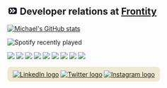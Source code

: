   ## [![Frontity logo](./assets/frontity-logo-sm.png)](https://frontity.org/) Developer relations at [Frontity](https://frontity.org/)

[![Michael's GitHub stats](https://github-readme-stats.vercel.app/api?username=mburridge&show_icons=true&theme=midnight-purple&hide_border=true)
](https://github.com/anuraghazra/github-readme-stats)

![Spotify recently played](https://spotify-recently-played-readme.vercel.app/api?user=mburridge)


![](https://img.shields.io/badge/Code-JavaScript-informational?style=flat&logo=javascript&logoColor=white&color=2bbc8a)
![](https://img.shields.io/badge/Code-PHP-informational?style=flat&logo=php&logoColor=white&color=2bbc8a)
![](https://img.shields.io/badge/Code-WordPress-informational?style=flat&logo=wordpress&logoColor=white&color=2bbc8a)
![](https://img.shields.io/badge/Tools-VS%20Code-informational?style=flat&logo=visual-studio-code&logoColor=white&color=2bbc8a)
![](https://img.shields.io/badge/Code-HTML-informational?style=flat&logo=html5&logoColor=white&color=2bbc8a)
![](https://img.shields.io/badge/Code-CSS-informational?style=flat&logo=CSS3&logoColor=white&color=2bbc8a)
![](https://img.shields.io/badge/Code-React-informational?style=flat&logo=react&logoColor=white&color=2bbc8a)
![](https://img.shields.io/badge/Code-Vue-informational?style=flat&logo=vue-dot-js&logoColor=white&color=2bbc8a)
![](https://img.shields.io/badge/Design-Affinity%20Designer-informational?style=flat&logo=affinity-designer&logoColor=white&color=2bbc8a)



<span align="left" style="background: #f0e9d1; padding: 8px 12px; display: inline-block; border-radius: 8px;" >
<a href="https://www.linkedin.com/in/mmburridge/" target="blank"><img align="center" src="https://cdn.jsdelivr.net/npm/simple-icons@3.0.1/icons/linkedin.svg" alt="LinkedIn logo" height="30" width="40" /></a>
<a href="https://twitter.com/michaelburridge" target="blank"><img align="center" src="https://cdn.jsdelivr.net/npm/simple-icons@3.0.1/icons/twitter.svg" alt="Twitter logo" height="30" width="40" /></a>
<a href="https://www.instagram.com/michaelburridge/" target="blank"><img align="center" src="https://cdn.jsdelivr.net/npm/simple-icons@3.0.1/icons/instagram.svg" alt="Instagram logo" height="30" width="40" /></a>
<!--
<a href="your link" target="blank"><img align="center" src="https://cdn.jsdelivr.net/npm/simple-icons@3.0.1/icons/youtube.svg" alt="" height="30" width="40" /></a>
-->

</span>



<!--
**mburridge/mburridge** is a ✨ _special_ ✨ repository because its `README.md` (this file) appears on your GitHub profile.

Here are some ideas to get you started:

- 🔭 I’m currently working on ...
- 🌱 I’m currently learning ...
- 👯 I’m looking to collaborate on ...
- 🤔 I’m looking for help with ...
- 💬 Ask me about ...
- 📫 How to reach me: ...
- 😄 Pronouns: ...
- ⚡ Fun fact: ...
-->
